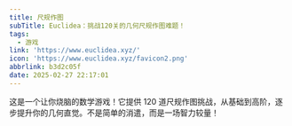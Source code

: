 ```yaml
---
title: 尺规作图
subTitle: Euclidea：挑战120关的几何尺规作图难题！
tags:
  - 游戏
link: 'https://www.euclidea.xyz/'
icon: 'https://www.euclidea.xyz/favicon2.png'
abbrlink: b3d2c05f
date: 2025-02-27 22:17:01
---
```


这是一个让你烧脑的数学游戏！它提供 120 道尺规作图挑战，从基础到高阶，逐步提升你的几何直觉。不是简单的消遣，而是一场智力较量！